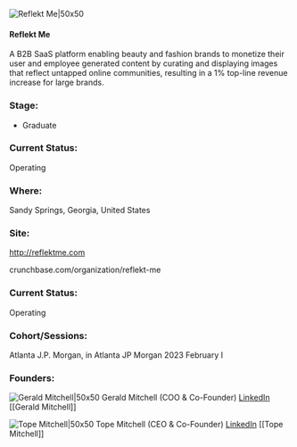 

![Reflekt Me|50x50](http://apimg.techstars.com/sf/accounts/logo/Logo_ffbc73938dcb002d746bf3e8d.jpg)

#### Reflekt Me
A B2B SaaS platform enabling beauty and fashion brands to monetize their user and employee generated content by curating and displaying images that reflect untapped online communities, resulting in a 1% top-line revenue increase for large brands.

### Stage: 
 - Graduate 

### Current Status: 
Operating

### Where:
Sandy Springs, Georgia, United States

### Site:
http://reflektme.com



crunchbase.com/organization/reflekt-me

### Current Status: 
Operating

### Cohort/Sessions: 
Atlanta J.P. Morgan, in Atlanta JP Morgan 2023 February I

### Founders: 

![Gerald Mitchell|50x50]() Gerald Mitchell (COO & Co-Founder) [LinkedIn](https://linkedin.com/in/drgeraldmitchelljr) [[Gerald Mitchell]]

![Tope Mitchell|50x50]() Tope Mitchell (CEO & Co-Founder) [LinkedIn](https://linkedin.com/in/tope-mitchell-ph-d-21919719) [[Tope Mitchell]]


